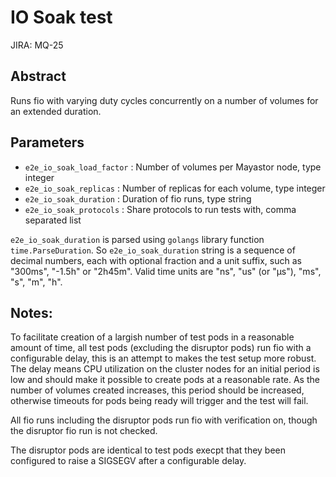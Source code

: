 # IO Soak test
JIRA: MQ-25
## Abstract
Runs fio with varying duty cycles concurrently on a number of volumes for an extended duration.

## Parameters
* `e2e_io_soak_load_factor` : Number of volumes per Mayastor node, type integer
* `e2e_io_soak_replicas`    : Number of replicas for each volume, type integer
* `e2e_io_soak_duration`    : Duration of fio runs, type string 
* `e2e_io_soak_protocols`   : Share protocols to run tests with, comma separated list

`e2e_io_soak_duration` is parsed using `golangs` library function `time.ParseDuration`.
So `e2e_io_soak_duration` string is a sequence of decimal numbers, each with optional fraction and a unit suffix, such as "300ms", "-1.5h" or "2h45m".
Valid time units are "ns", "us" (or "µs"), "ms", "s", "m", "h". 

## Notes:
To facilitate creation of a largish number of test pods in a reasonable amount of time,
all test pods (excluding the disruptor pods) run fio with a configurable delay,
this is an attempt to makes the test setup more robust.
The delay means CPU utilization on the cluster nodes for an initial period is low
and should make it possible to create pods at a reasonable rate.
As the number of volumes created increases, this period should be increased,
otherwise timeouts for pods being ready will trigger and the test will fail.

All fio runs including the disruptor pods run fio with verification on,
though the disruptor fio run is not checked.

The disruptor pods are identical to test pods execpt that they been configured
to raise a SIGSEGV after a configurable delay.
